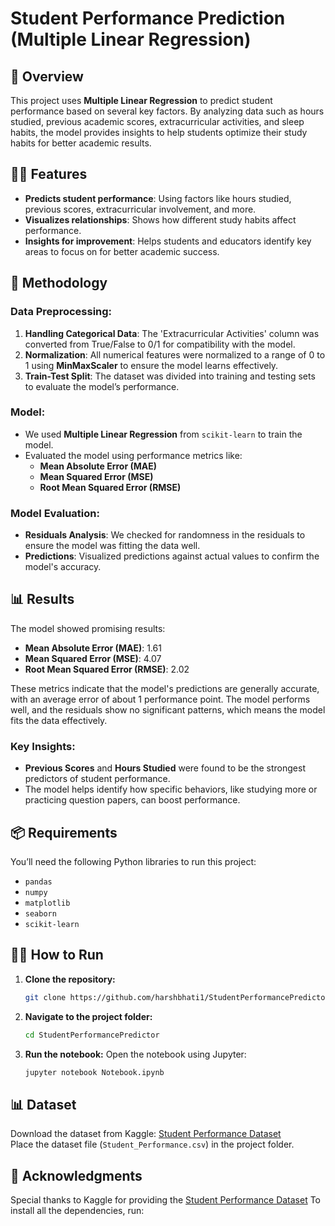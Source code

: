 # Student Performance Prediction (Multiple Linear Regression)

## 🚀 Overview

This project uses **Multiple Linear Regression** to predict student performance based on several key factors. By analyzing data such as hours studied, previous academic scores, extracurricular activities, and sleep habits, the model provides insights to help students optimize their study habits for better academic results.

## 🧑‍💻 Features

- **Predicts student performance**: Using factors like hours studied, previous scores, extracurricular involvement, and more.
- **Visualizes relationships**: Shows how different study habits affect performance.
- **Insights for improvement**: Helps students and educators identify key areas to focus on for better academic success.

## 🔬 Methodology

### Data Preprocessing:
1. **Handling Categorical Data**: The 'Extracurricular Activities' column was converted from True/False to 0/1 for compatibility with the model.
2. **Normalization**: All numerical features were normalized to a range of 0 to 1 using **MinMaxScaler** to ensure the model learns effectively.
3. **Train-Test Split**: The dataset was divided into training and testing sets to evaluate the model’s performance.

### Model:
- We used **Multiple Linear Regression** from `scikit-learn` to train the model.
- Evaluated the model using performance metrics like:
  - **Mean Absolute Error (MAE)**
  - **Mean Squared Error (MSE)**
  - **Root Mean Squared Error (RMSE)**

### Model Evaluation:
- **Residuals Analysis**: We checked for randomness in the residuals to ensure the model was fitting the data well.
- **Predictions**: Visualized predictions against actual values to confirm the model's accuracy.

## 📊 Results

The model showed promising results:
- **Mean Absolute Error (MAE)**: 1.61
- **Mean Squared Error (MSE)**: 4.07
- **Root Mean Squared Error (RMSE)**: 2.02

These metrics indicate that the model's predictions are generally accurate, with an average error of about 1 performance point. The model performs well, and the residuals show no significant patterns, which means the model fits the data effectively.

### Key Insights:
- **Previous Scores** and **Hours Studied** were found to be the strongest predictors of student performance.
- The model helps identify how specific behaviors, like studying more or practicing question papers, can boost performance.

## 📦 Requirements

You’ll need the following Python libraries to run this project:

- `pandas`
- `numpy`
- `matplotlib`
- `seaborn`
- `scikit-learn`


## 🏃‍♀️ How to Run

1. **Clone the repository:**
    ```bash
    git clone https://github.com/harshbhati1/StudentPerformancePredictor.git
    ```

2. **Navigate to the project folder:**
    ```bash
    cd StudentPerformancePredictor
    ```

3. **Run the notebook:**
    Open the notebook using Jupyter:
    ```bash
    jupyter notebook Notebook.ipynb
    ```

## 📊 Dataset

Download the dataset from Kaggle: [Student Performance Dataset](https://www.kaggle.com/datasets/nikhil7280/student-performance-multiple-linear-regression/code?datasetId=3462333)  
Place the dataset file (`Student_Performance.csv`) in the project folder.


## 🙌 Acknowledgments

Special thanks to Kaggle for providing the [Student Performance Dataset](https://www.kaggle.com/datasets/nikhil7280/student-performance-multiple-linear-regression/code?datasetId=3462333)
To install all the dependencies, run:


